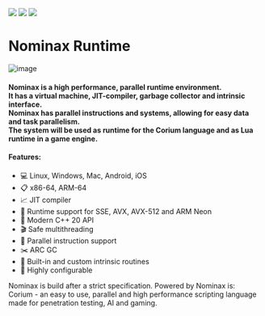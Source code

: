 ![](https://img.shields.io/codacy/grade/34055444cb164f28ab2f3978a73cab56?style=flat-square)
![](https://img.shields.io/tokei/lines/github/mariosieg/nominax?style=flat-square)
![](https://img.shields.io/github/license/mariosieg/nominax?style=flat-square)

# Nominax Runtime
![image](https://user-images.githubusercontent.com/49988901/111071215-60b04f80-84d5-11eb-9ddb-cfda5fcd8eb7.png)
<h4>Nominax is a high performance, parallel runtime environment.<br> It has a virtual machine, JIT-compiler, garbage collector and intrinsic interface.<br>
Nominax has parallel instructions and systems, allowing for easy data and task parallelism.<br>
The system will be used as runtime for the Corium language and as Lua runtime in a game engine.
</h4>

<h4>Features:</h3>

- :computer: Linux, Windows, Mac, Android, iOS
- :clipboard: x86-64, ARM-64
- :chart_with_upwards_trend: JIT compiler
- :1234: Runtime support for SSE, AVX, AVX-512 and ARM Neon
- :dart: Modern C++ 20 API
- :clapper: Safe multithreading
- :checkered_flag: Parallel instruction support
- :scissors: ARC GC
- :pushpin: Built-in and custom intrinsic routines
- :low_brightness: Highly configurable

Nominax is build after a strict specification.
Powered by Nominax is: <br>
Corium - an easy to use, parallel and high performance scripting language made for penetration testing, AI and gaming.
